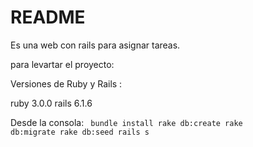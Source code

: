 # README

Es una web con rails para asignar tareas.

para levartar el proyecto: 

Versiones de Ruby y Rails :

ruby 3.0.0
rails  6.1.6 

Desde la consola: 
<code>
bundle install
rake db:create
rake db:migrate
rake db:seed 
rails s 
</code>

